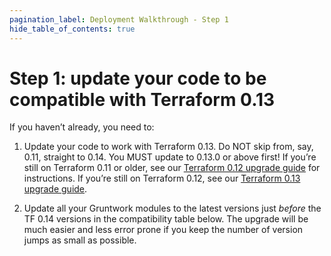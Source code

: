 ```yaml
---
pagination_label: Deployment Walkthrough - Step 1
hide_table_of_contents: true
---
```


# Step 1: update your code to be compatible with Terraform 0.13

If you haven’t already, you need to:

1.  Update your code to work with Terraform 0.13. Do NOT skip from, say, 0.11,
    straight to 0.14. You MUST update to 0.13.0 or above first! If you’re still
    on Terraform 0.11 or older, see our [Terraform 0.12 upgrade
    guide](https://docs.gruntwork.io/guides/upgrading-to-tf12-tg19/) for
    instructions. If you’re still on Terraform 0.12, see our [Terraform 0.13
    upgrade
    guide](/guides/stay-up-to-date/terraform/0-how-to-update-to-terraform-13/0-intro.md).

2.  Update all your Gruntwork modules to the latest versions just _before_ the
    TF 0.14 versions in the compatibility table below. The upgrade will be much
    easier and less error prone if you keep the number of version jumps as small
    as possible.
